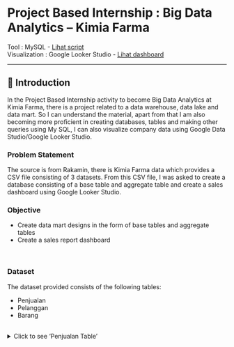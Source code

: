 # **Project Based Internship : Big Data Analytics – Kimia Farma**

Tool : MySQL - [Lihat script]() <br>
Visualization : Google Looker Studio - [Lihat dashboard]() <br>

---

## 📂 **Introduction**
In the Project Based Internship activity to become Big Data Analytics at Kimia Farma, there is a project related to a data warehouse, data lake and data mart. So I can understand the material, apart from that I am also becoming more proficient in creating databases, tables and making other queries using My SQL, I can also visualize company data using Google Data Studio/Google Looker Studio. <br>

### **Problem Statement**
The source is from Rakamin, there is Kimia Farma data which provides a CSV file consisting of 3 datasets. From this CSV file, I was asked to create a database consisting of a base table and aggregate table and create a sales dashboard using Google Looker Studio. <br>

### **Objective**
- Create data mart designs in the form of base tables and aggregate tables
- Create a sales report dashboard
<br>

### **Dataset** <br>
The dataset provided consists of the following tables:
- Penjualan
- Pelanggan
- Barang
<br>



<details>
  <summary>Click to see ‘Penjualan Table’</summary>

<p align="center">
  <kbd> <img width="400" alt="Sample Penjualan Table" src="Gambar/Sample Penjualan Table.png"></kbd> <br>
</p>

</details>
<br>
